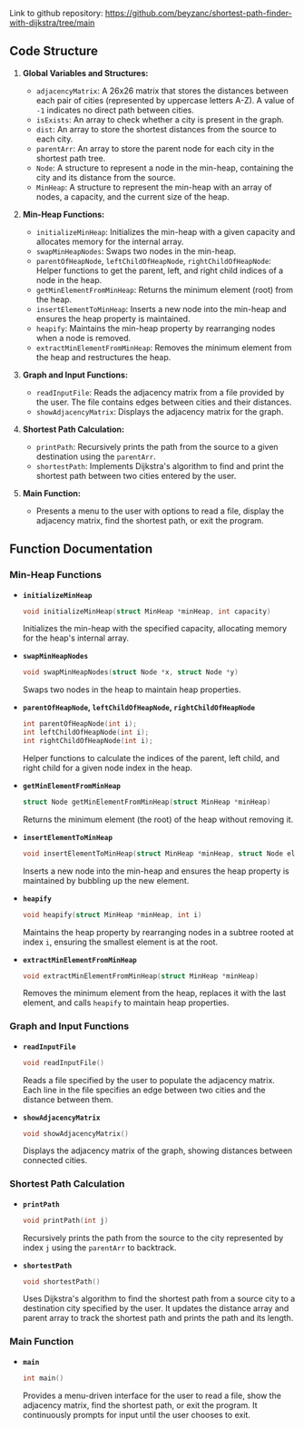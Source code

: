 Link to github repository: https://github.com/beyzanc/shortest-path-finder-with-dijkstra/tree/main

## Code Structure

1. **Global Variables and Structures:**
   - `adjacencyMatrix`: A 26x26 matrix that stores the distances between each pair of cities (represented by uppercase letters A-Z). A value of `-1` indicates no direct path between cities.
   - `isExists`: An array to check whether a city is present in the graph.
   - `dist`: An array to store the shortest distances from the source to each city.
   - `parentArr`: An array to store the parent node for each city in the shortest path tree.
   - `Node`: A structure to represent a node in the min-heap, containing the city and its distance from the source.
   - `MinHeap`: A structure to represent the min-heap with an array of nodes, a capacity, and the current size of the heap.

2. **Min-Heap Functions:**
   - `initializeMinHeap`: Initializes the min-heap with a given capacity and allocates memory for the internal array.
   - `swapMinHeapNodes`: Swaps two nodes in the min-heap.
   - `parentOfHeapNode`, `leftChildOfHeapNode`, `rightChildOfHeapNode`: Helper functions to get the parent, left, and right child indices of a node in the heap.
   - `getMinElementFromMinHeap`: Returns the minimum element (root) from the heap.
   - `insertElementToMinHeap`: Inserts a new node into the min-heap and ensures the heap property is maintained.
   - `heapify`: Maintains the min-heap property by rearranging nodes when a node is removed.
   - `extractMinElementFromMinHeap`: Removes the minimum element from the heap and restructures the heap.

3. **Graph and Input Functions:**
   - `readInputFile`: Reads the adjacency matrix from a file provided by the user. The file contains edges between cities and their distances.
   - `showAdjacencyMatrix`: Displays the adjacency matrix for the graph.

4. **Shortest Path Calculation:**
   - `printPath`: Recursively prints the path from the source to a given destination using the `parentArr`.
   - `shortestPath`: Implements Dijkstra's algorithm to find and print the shortest path between two cities entered by the user.

5. **Main Function:**
   - Presents a menu to the user with options to read a file, display the adjacency matrix, find the shortest path, or exit the program.

## Function Documentation

### Min-Heap Functions

- **`initializeMinHeap`**
  ```c
  void initializeMinHeap(struct MinHeap *minHeap, int capacity)
  ```
  Initializes the min-heap with the specified capacity, allocating memory for the heap's internal array.

- **`swapMinHeapNodes`**
  ```c
  void swapMinHeapNodes(struct Node *x, struct Node *y)
  ```
  Swaps two nodes in the heap to maintain heap properties.

- **`parentOfHeapNode`, `leftChildOfHeapNode`, `rightChildOfHeapNode`**
  ```c
  int parentOfHeapNode(int i);
  int leftChildOfHeapNode(int i);
  int rightChildOfHeapNode(int i);
  ```
  Helper functions to calculate the indices of the parent, left child, and right child for a given node index in the heap.

- **`getMinElementFromMinHeap`**
  ```c
  struct Node getMinElementFromMinHeap(struct MinHeap *minHeap)
  ```
  Returns the minimum element (the root) of the heap without removing it.

- **`insertElementToMinHeap`**
  ```c
  void insertElementToMinHeap(struct MinHeap *minHeap, struct Node element)
  ```
  Inserts a new node into the min-heap and ensures the heap property is maintained by bubbling up the new element.

- **`heapify`**
  ```c
  void heapify(struct MinHeap *minHeap, int i)
  ```
  Maintains the heap property by rearranging nodes in a subtree rooted at index `i`, ensuring the smallest element is at the root.

- **`extractMinElementFromMinHeap`**
  ```c
  void extractMinElementFromMinHeap(struct MinHeap *minHeap)
  ```
  Removes the minimum element from the heap, replaces it with the last element, and calls `heapify` to maintain heap properties.

### Graph and Input Functions

- **`readInputFile`**
  ```c
  void readInputFile()
  ```
  Reads a file specified by the user to populate the adjacency matrix. Each line in the file specifies an edge between two cities and the distance between them.

- **`showAdjacencyMatrix`**
  ```c
  void showAdjacencyMatrix()
  ```
  Displays the adjacency matrix of the graph, showing distances between connected cities.

### Shortest Path Calculation

- **`printPath`**
  ```c
  void printPath(int j)
  ```
  Recursively prints the path from the source to the city represented by index `j` using the `parentArr` to backtrack.

- **`shortestPath`**
  ```c
  void shortestPath()
  ```
  Uses Dijkstra's algorithm to find the shortest path from a source city to a destination city specified by the user. It updates the distance array and parent array to track the shortest path and prints the path and its length.

### Main Function

- **`main`**
  ```c
  int main()
  ```
  Provides a menu-driven interface for the user to read a file, show the adjacency matrix, find the shortest path, or exit the program. It continuously prompts for input until the user chooses to exit.

